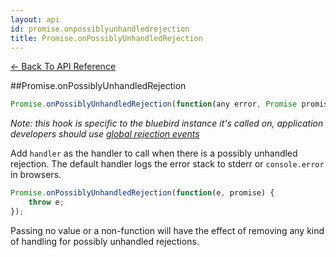 ```yaml
---
layout: api
id: promise.onpossiblyunhandledrejection
title: Promise.onPossiblyUnhandledRejection
---
```



[← Back To API Reference](/docs/api-reference.html)
<div class="api-code-section"><markdown>
##Promise.onPossiblyUnhandledRejection

```js
Promise.onPossiblyUnhandledRejection(function(any error, Promise promise) handler) -> undefined
```


*Note: this hook is specific to the bluebird instance it's called on, application developers should use [global rejection events](/docs/api/error-management-configuration.html#global-rejection-events)*

Add `handler` as the handler to call when there is a possibly unhandled rejection. The default handler logs the error stack to stderr or `console.error` in browsers.

```js
Promise.onPossiblyUnhandledRejection(function(e, promise) {
    throw e;
});
```

Passing no value or a non-function will have the effect of removing any kind of handling for possibly unhandled rejections.
</markdown></div>

